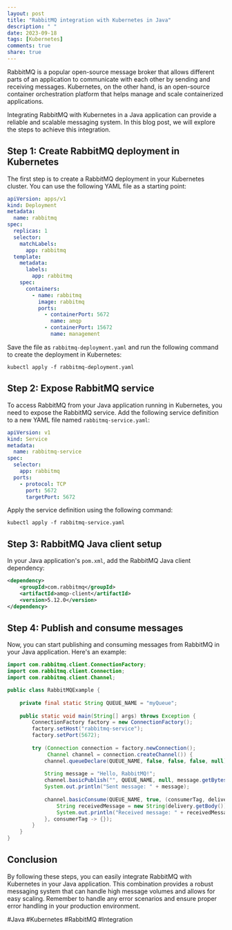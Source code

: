 ```yaml
---
layout: post
title: "RabbitMQ integration with Kubernetes in Java"
description: " "
date: 2023-09-18
tags: [Kubernetes]
comments: true
share: true
---
```


RabbitMQ is a popular open-source message broker that allows different parts of an application to communicate with each other by sending and receiving messages. Kubernetes, on the other hand, is an open-source container orchestration platform that helps manage and scale containerized applications.

Integrating RabbitMQ with Kubernetes in a Java application can provide a reliable and scalable messaging system. In this blog post, we will explore the steps to achieve this integration.

## Step 1: Create RabbitMQ deployment in Kubernetes

The first step is to create a RabbitMQ deployment in your Kubernetes cluster. You can use the following YAML file as a starting point:

```yaml
apiVersion: apps/v1
kind: Deployment
metadata:
  name: rabbitmq
spec:
  replicas: 1
  selector:
    matchLabels:
      app: rabbitmq
  template:
    metadata:
      labels:
        app: rabbitmq
    spec:
      containers:
        - name: rabbitmq
          image: rabbitmq
          ports:
            - containerPort: 5672
              name: amqp
            - containerPort: 15672
              name: management
```

Save the file as `rabbitmq-deployment.yaml` and run the following command to create the deployment in Kubernetes:

```shell
kubectl apply -f rabbitmq-deployment.yaml
```

## Step 2: Expose RabbitMQ service

To access RabbitMQ from your Java application running in Kubernetes, you need to expose the RabbitMQ service. Add the following service definition to a new YAML file named `rabbitmq-service.yaml`:

```yaml
apiVersion: v1
kind: Service
metadata:
  name: rabbitmq-service
spec:
  selector:
    app: rabbitmq
  ports:
    - protocol: TCP
      port: 5672
      targetPort: 5672
```

Apply the service definition using the following command:

```shell
kubectl apply -f rabbitmq-service.yaml
```

## Step 3: RabbitMQ Java client setup

In your Java application's `pom.xml`, add the RabbitMQ Java client dependency:

```xml
<dependency>
    <groupId>com.rabbitmq</groupId>
    <artifactId>amqp-client</artifactId>
    <version>5.12.0</version>
</dependency>
```

## Step 4: Publish and consume messages

Now, you can start publishing and consuming messages from RabbitMQ in your Java application. Here's an example:

```java
import com.rabbitmq.client.ConnectionFactory;
import com.rabbitmq.client.Connection;
import com.rabbitmq.client.Channel;

public class RabbitMQExample {
    
    private final static String QUEUE_NAME = "myQueue";
    
    public static void main(String[] args) throws Exception {
        ConnectionFactory factory = new ConnectionFactory();
        factory.setHost("rabbitmq-service");
        factory.setPort(5672);
        
        try (Connection connection = factory.newConnection();
             Channel channel = connection.createChannel()) {
            channel.queueDeclare(QUEUE_NAME, false, false, false, null);
            
            String message = "Hello, RabbitMQ!";
            channel.basicPublish("", QUEUE_NAME, null, message.getBytes());
            System.out.println("Sent message: " + message);
            
            channel.basicConsume(QUEUE_NAME, true, (consumerTag, delivery) -> {
                String receivedMessage = new String(delivery.getBody());
                System.out.println("Received message: " + receivedMessage);
            }, consumerTag -> {});
        }
    }
}
```

## Conclusion

By following these steps, you can easily integrate RabbitMQ with Kubernetes in your Java application. This combination provides a robust messaging system that can handle high message volumes and allows for easy scaling. Remember to handle any error scenarios and ensure proper error handling in your production environment.

#Java #Kubernetes #RabbitMQ #Integration